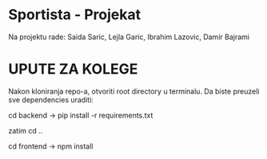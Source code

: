 # Sportista - Projekat
Na projektu rade: Saida Saric, Lejla Garic, Ibrahim Lazovic, Damir Bajrami


# UPUTE ZA KOLEGE
Nakon kloniranja repo-a, otvoriti root directory u terminalu. Da biste preuzeli sve dependencies uraditi:



cd backend -> pip install -r requirements.txt



zatim cd ..



cd frontend -> npm install
